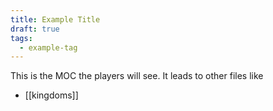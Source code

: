 ```yaml
---
title: Example Title
draft: true
tags:
  - example-tag
---
```

This is the MOC the players will see. It leads to other files like
- [[kingdoms]]